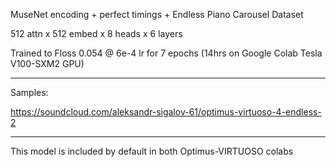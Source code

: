 MuseNet encoding + perfect timings + Endless Piano Carousel Dataset

512 attn x 512 embed x 8 heads x 6 layers

Trained to Floss 0.054 @ 6e-4 lr for 7 epochs (14hrs on Google Colab Tesla V100-SXM2 GPU)

***

Samples:

https://soundcloud.com/aleksandr-sigalov-61/optimus-virtuoso-4-endless-2

***

This model is included by default in both Optimus-VIRTUOSO colabs
